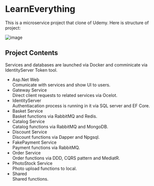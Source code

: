 # LearnEverything
This is a microservice project that clone of Udemy. Here is structure of project:

![image](https://user-images.githubusercontent.com/72551126/211204842-23cd0b0f-48d3-46d9-b93c-4a632735f78e.png)

## Project Contents

Services and databases are launched via Docker and comminicate via IdentityServer Token tool.

<ul>
<li>
Asp.Net Web
</li>
Comunicate with services and show UI to users.

<li>
Gateway Service
</li>
Direct client requests to related services via Ocelot.

<li>
IdentityServer
  </li>
Authentiacation process is running in it via SQL server and EF Core.

<li>
Basket Service
  </li>
Basket functions via RabbitMQ and Redis.

<li>
Catalog Service
  </li>
Catalog functions via RabbitMQ and MongoDB.

<li>
Discount Service
  </li>
Discount functions via Dapper and Npgsql.

<li>
FakePayment Service
  </li>
Payment functions via RabbitMQ.

<li>
Order Service
  </li>
Order functions via DDD, CQRS pattern and MediatR.

<li>
PhotoStock Service
  </li>
Photo upload functions to local.

<li>
Shared
  </li>
Shared functions.
  
</ul>

